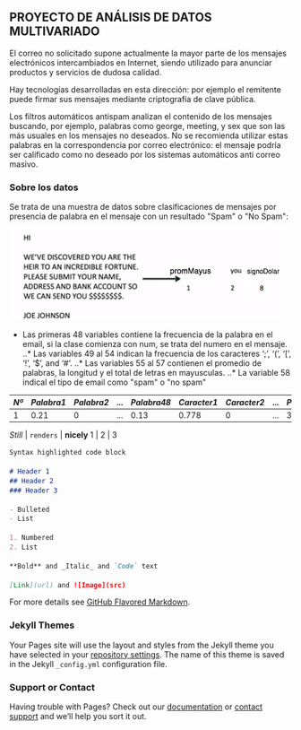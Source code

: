 ## PROYECTO DE ANÁLISIS DE DATOS MULTIVARIADO

El correo no solicitado supone actualmente la mayor parte de los mensajes electrónicos intercambiados en Internet, siendo utilizado para anunciar productos y servicios de dudosa calidad. 

Hay tecnologías desarrolladas en esta dirección: por ejemplo el remitente puede firmar sus mensajes mediante criptografía de clave pública.

Los filtros automáticos antispam analizan el contenido de los mensajes buscando, por ejemplo, palabras como george, meeting, y sex que son las más usuales en los mensajes no deseados. No se recomienda utilizar estas palabras en la correspondencia por correo electrónico: el mensaje podría ser calificado como no deseado por los sistemas automáticos anti correo masivo.

### Sobre los datos

Se trata de una muestra de datos sobre clasificaciones de mensajes por presencia de palabra en el mensaje con un resultado "Spam" o "No Spam":

![Imagen](https://github.com/proyectohageo/multivar/blob/master/spam1.png)

* Las primeras 48 variables contiene  la frecuencia de la palabra en el email, si la clase comienza con num, se trata del numero en el mensaje.
..* Las variables 49 al 54 indican la frecuencia de los caracteres ‘;’, ‘(’, ‘[’, ‘!’, ‘\$’, and ‘\#’.
..* Las variables 55 al 57 contienen el promedio de palabras, la longitud y el total de letras en mayusculas.
..* La variable 58 indical el tipo de email como "spam" o "no spam"

*Nº* | *Palabra1* | *Palabra2* | ...| *Palabra48* | *Caracter1* | *Caracter2*|...|*Prom1*| *Prom2*|*Prom3*|*Tipo*
--- | --- | --- | --- | --- | ---| --- | --- | --- | --- | --- | --- 
1 | 0.21 | 0 | ... | 0.13 | 0.778 | 0 | ... | 3.756|61   | 278 |   spam


*Still* | `renders` | **nicely**
1 | 2 | 3


```markdown
Syntax highlighted code block

# Header 1
## Header 2
### Header 3

- Bulleted
- List

1. Numbered
2. List

**Bold** and _Italic_ and `Code` text

[Link](url) and ![Image](src)
```

For more details see [GitHub Flavored Markdown](https://guides.github.com/features/mastering-markdown/).

### Jekyll Themes

Your Pages site will use the layout and styles from the Jekyll theme you have selected in your [repository settings](https://github.com/proyectohageo/multivar/settings). The name of this theme is saved in the Jekyll `_config.yml` configuration file.

### Support or Contact

Having trouble with Pages? Check out our [documentation](https://help.github.com/categories/github-pages-basics/) or [contact support](https://github.com/contact) and we’ll help you sort it out.
